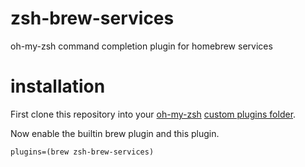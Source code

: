 # zsh-brew-services
oh-my-zsh command completion plugin for homebrew services

# installation
First clone this repository into your [oh-my-zsh](http://ohmyz.sh/) [custom plugins folder](https://github.com/robbyrussell/oh-my-zsh#custom-plugins-and-themes).

Now enable the builtin brew plugin and this plugin.

`plugins=(brew zsh-brew-services)`
